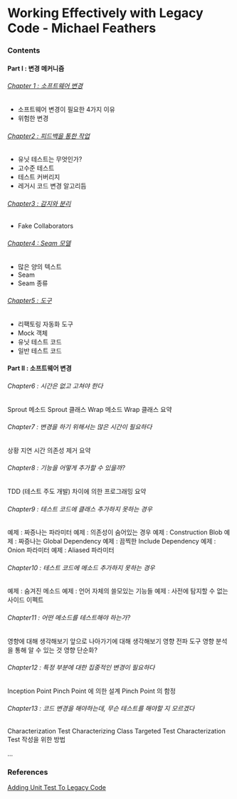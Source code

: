 # Working Effectively with Legacy Code - Michael Feathers

### Contents
#### Part I : 변경 메커니즘
###### [Chapter 1 : 소프트웨어 변경](./Chapter-1:-Changing-Software.md)
- 소프트웨어 변경이 필요한 4가지 이유
- 위험한 변경

###### [Chapter2 : 피드백을 통한 작업](./Chapter-2:-Working-with-Feedback.md)
- 유닛 테스트는 무엇인가?
- 고수준 테스트
- 테스트 커버리지
- 레거시 코드 변경 알고리듬

###### [Chapter3 : 감지와 분리](./Chapter-3:-Sensing-and-Separation.md)
- Fake Collaborators

###### [Chapter4 : Seam 모델](./Chapter-4:-The-Seam-Model.md)
- 많은 양의 텍스트
- Seam
- Seam 종류

###### [Chapter5 : 도구](./Chapter-5:-Tools.md)
- 리팩토링 자동화 도구
- Mock 객체
- 유닛 테스트 코드
- 일반 테스트 코드

#### Part II : 소프트웨어 변경

###### Chapter6 : 시간은 없고 고쳐야 한다
Sprout 메소드
Sprout 클래스
Wrap 메소드
Wrap 클래스
요약

###### Chapter7 : 변경을 하기 위해서는 많은 시간이 필요하다
상황
지연 시간
의존성 제거
요약

###### Chapter8 : 기능을 어떻게 추가할 수 있을까?
TDD (테스트 주도 개발)
차이에 의한 프로그래밍
요약

###### Chapter9 : 테스트 코드에 클래스 추가하지 못하는 경우
예제 : 짜증나는 파라미터
예제 : 의존성이 숨어있는 경우
예제 : Construction Blob
예제 : 짜증나는 Global Dependency
예제 : 끔찍한 Include Dependency
예제 : Onion 파라미터
예제 : Aliased 파라미터

###### Chapter10 : 테스트 코드에 메소드 추가하지 못하는 경우
예제 : 숨겨진 메소드
예제 : 언어 자체의 쓸모있는 기능들
예제 : 사전에 탐지할 수 없는 사이드 이펙트

###### Chapter11 : 어떤 메소드를 테스트해야 하는가?
영향에 대해 생각해보기
앞으로 나아가기에 대해 생각해보기
영향 전파
도구
영향 분석을 통해 알 수 있는 것
영향 단순화?

###### Chapter12 : 특정 부분에 대한 집중적인 변경이 필요하다
Inception Point
Pinch Point 에 의한 설계
Pinch Point 의 함정

###### Chapter13 : 코드 변경을 해야하는데, 무슨 테스트를 해야할 지 모르겠다
Characterization Test
Characterizing Class
Targeted Test
Characterization Test 작성을 위한 방법

...




### References
[Adding Unit Test To Legacy Code](./adding-unit-test-to-legacy-code.md)
